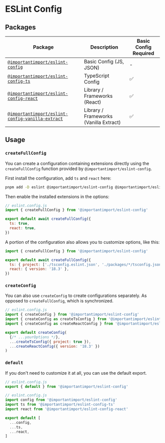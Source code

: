 # ESLint Config

## Packages

| Package | Description | Basic Config Required |
| - | - | - |
| [`@importantimport/eslint-config`](./config/) | Basic Config (JS, JSON) | - |
| [`@importantimport/eslint-config-ts`](./ts/) | TypeScript Config | ✅ |
| [`@importantimport/eslint-config-react`](/packages/eslint-config-react) | Library / Frameworks (React) | ✅ |
| [`@importantimport/eslint-config-vanilla-extract`](/packages/eslint-config-vanilla-extract) | Library / Frameworks (Vanilla Extract) | ✅ |

## Usage

### `createFullConfig`

You can create a configuration containing extensions directly using the `createFullConfig` function provided by `@importantimport/eslint-config`.

First install the configuration, add `ts` and `react` here:

```bash
pnpm add -D eslint @importantimport/eslint-config @importantimport/eslint-config-ts @importantimport/eslint-config-react
```

Then enable the installed extensions in the options:

```js
// eslint.config.js
import { createFullConfig } from '@importantimport/eslint-config'

export default await createFullConfig({
  ts: true,
  react: true,
})
```

A portion of the configuration also allows you to customize options, like this:

```js
import { createFullConfig } from '@importantimport/eslint-config'

export default await createFullConfig({
  ts: { project: ['./tsconfig.eslint.json', './packages/*/tsconfig.json'] },
  react: { version: '18.3' },
})
```

### `createConfig`

You can also use `createConfig` to create configurations separately. As opposed to `createFullConfig`, which is synchronized.

```js
// eslint.config.js
import { createConfig } from '@importantimport/eslint-config'
import { createConfig as createTsConfig } from '@importantimport/eslint-config-ts'
import { createConfig as createReactConfig } from '@importantimport/eslint-config-react'

export default createConfig(
  {/* ...yourOptions */},
  ...createTsConfig({ project: true }),
  ...createReactConfig({ version: '18.3' })
)
```

### `default`

If you don't need to customize it at all, you can use the default export.

```js
// eslint.config.js
export { default } from '@importantimport/eslint-config'
```

```js
// eslint.config.js
import config from '@importantimport/eslint-config'
import ts from '@importantimport/eslint-config-ts'
import react from '@importantimport/eslint-config-react'

export default [
  ...config,
  ...ts,
  ...react,
]
```

